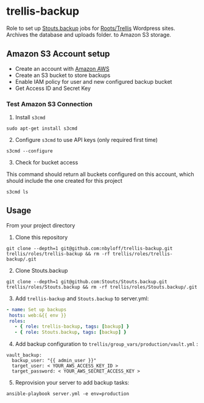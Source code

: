 # trellis-backup
Role to set up [Stouts.backup](https://github.com/Stouts/Stouts.backup) jobs for [Roots/Trellis](https://roots.io/trellis/) Wordpress sites. Archives the database and uploads folder. to Amazon S3 storage. 

## Amazon S3 Account setup

 * Create an account with [Amazon AWS](http://aws.amazon.com/)
 * Create an S3 bucket to store backups
 * Enable IAM policy for user and new configured backup bucket
 * Get Access ID and Secret Key
 
### Test Amazon S3 Connection

1) Install `s3cmd`
````
sudo apt-get install s3cmd
````

2) Configure `s3cmd` to use API keys (only required first time)
````
s3cmd --configure
````

3) Check for bucket access

This command should return all buckets configured on this account, which should include the one created for this project

````
s3cmd ls
````

## Usage
From your project directory

1) Clone this repository
````
git clone --depth=1 git@github.com:nbyloff/trellis-backup.git trellis/roles/trellis-backup && rm -rf trellis/roles/trellis-backup/.git
````

2) Clone Stouts.backup
````
git clone --depth=1 git@github.com:Stouts/Stouts.backup.git trellis/roles/Stouts.backup && rm -rf trellis/roles/Stouts.backup/.git
````

3) Add `trellis-backup` and `Stouts.backup` to server.yml:
 ````yaml
- name: Set up backups
  hosts: web:&{{ env }}
  roles:
    - { role: trellis-backup, tags: [backup] }
    - { role: Stouts.backup, tags: [backup] }
````

4) Add backup configuration to `trellis/group_vars/production/vault.yml` :

````
vault_backup:
  backup_user: "{{ admin_user }}"
  target_user: < YOUR_AWS_ACCESS_KEY_ID >
  target_password: < YOUR_AWS_SECRET_ACCESS_KEY >
````

5) Reprovision your server to add backup tasks:
````{r, engine='bash', count_lines}
ansible-playbook server.yml -e env=production
````
